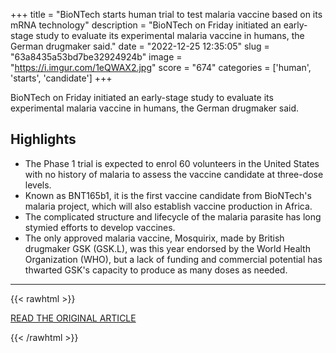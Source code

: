 +++
title = "BioNTech starts human trial to test malaria vaccine based on its mRNA technology"
description = "BioNTech on Friday initiated an early-stage study to evaluate its experimental malaria vaccine in humans, the German drugmaker said."
date = "2022-12-25 12:35:05"
slug = "63a8435a53bd7be32924924b"
image = "https://i.imgur.com/1eQWAX2.jpg"
score = "674"
categories = ['human', 'starts', 'candidate']
+++

BioNTech on Friday initiated an early-stage study to evaluate its experimental malaria vaccine in humans, the German drugmaker said.

## Highlights

- The Phase 1 trial is expected to enrol 60 volunteers in the United States with no history of malaria to assess the vaccine candidate at three-dose levels.
- Known as BNT165b1, it is the first vaccine candidate from BioNTech's malaria project, which will also establish vaccine production in Africa.
- The complicated structure and lifecycle of the malaria parasite has long stymied efforts to develop vaccines.
- The only approved malaria vaccine, Mosquirix, made by British drugmaker GSK (GSK.L), was this year endorsed by the World Health Organization (WHO), but a lack of funding and commercial potential has thwarted GSK's capacity to produce as many doses as needed.

---

{{< rawhtml >}}
  <p class="article-category">
    <a target="_blank" href="https://www.reuters.com/business/healthcare-pharmaceuticals/biontech-initiates-clinical-trial-mrna-based-malaria-vaccine-candidate-2022-12-23/">READ THE ORIGINAL ARTICLE</a>
  </p>
{{< /rawhtml >}}
